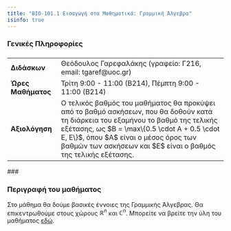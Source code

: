 ```yaml
---
title: "ΒΙΟ-101.1 Εισαγωγή στα Μαθηματικά: Γραμμική Άλγεβρα"
isinfo: true
---
```


### Γενικές Πληροφορίες

###
<table>
	<tr>
		<td><b>Διδάσκων</b></td>
		<td>Θεόδουλος Γαρεφαλάκης (γραφείο: Γ216, email: tgaref@uoc.gr)</td>
	</tr>
	<tr> 
		<td><b>Ώρες Μαθήματος</b></td>
		<td>Τρίτη 9:00 - 11:00 (Β214), Πέμπτη 9:00 - 11:00 (Β214)</td>
	</tr>
	<tr>
		<td><b>Αξιολόγηση</b></td>
		<td>
			Ο τελικός βαθμός του μαθήματος θα προκύψει από το βαθμό ασκήσεων, που θα δοθούν κατά τη διάρκεια του εξαμήνου το βαθμό της τελικής εξέτασης, ως $B = \max\{0.5 \cdot A + 0.5 \cdot E, E\}$, όπου $A$ είναι ο μέσος όρος των βαθμών των ασκήσεων και $E$ είναι ο βαθμός της τελικής εξέτασης.
		</td>
	</tr> 
</table>
###


### Περιγραφή του μαθήματος
Στο μάθημα θα δούμε βασικές έννοιες της Γραμμικής Άλγεβρας. Θα επικεντρωθούμε στους χώρους $\mathbb{R}^n$ και $\mathbb{C}^n$.
Μπορείτε να βρείτε την ύλη του μαθήματος [εδώ](./syllabus.pdf).
